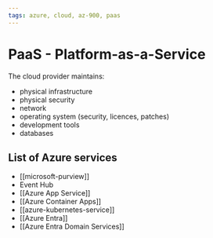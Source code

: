 ```yaml
---
tags: azure, cloud, az-900, paas
---
```


# PaaS - Platform-as-a-Service

The cloud provider maintains:

- physical infrastructure
- physical security
- network
- operating system (security, licences, patches)
- development tools
- databases

## List of Azure services

- [[microsoft-purview]]
- Event Hub
- [[Azure App Service]]
- [[Azure Container Apps]]
- [[azure-kubernetes-service]]
- [[Azure Entra]]
- [[Azure Entra Domain Services]]
